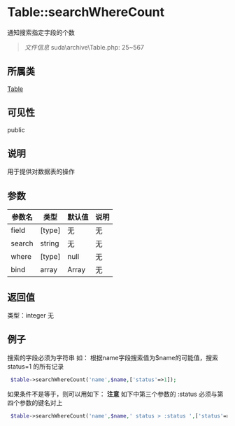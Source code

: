 # Table::searchWhereCount
通知搜索指定字段的个数
> *文件信息* suda\archive\Table.php: 25~567
## 所属类 

[Table](../Table.md)

## 可见性

  public  
## 说明


用于提供对数据表的操作

## 参数

 
| 参数名 | 类型 | 默认值 | 说明 |
|--------|-----|-------|-------|
 | field |  [type] | 无 | 无 |
 | search |  string | 无 | 无 |
 | where |  [type] | null | 无 |
 | bind |  array | Array | 无 |
## 返回值
 
类型：integer
无
## 例子


搜索的字段必须为字符串
如：
根据name字段搜索值为$name的可能值，搜索 status=1 的所有记录

```php
 $table->searchWhereCount('name',$name,['status'=>1]);
```

如果条件不是等于，则可以用如下：
**注意** 如下中第三个参数的 :status 必须与第四个参数的键名对上

```php
 $table->searchWhereCount('name',$name,' status > :status ',['status'=>1]);
```